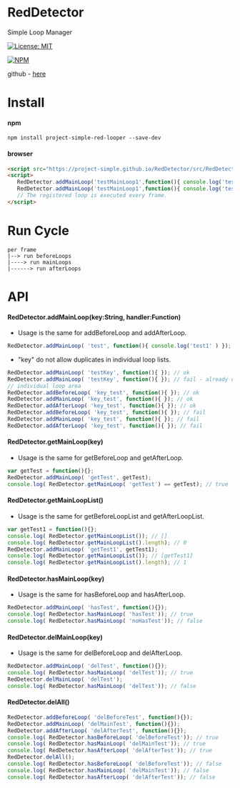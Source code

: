 # RedDetector
Simple Loop Manager

[![License: MIT](https://img.shields.io/badge/License-MIT-yellow.svg)](https://opensource.org/licenses/MIT)

[![NPM](https://nodei.co/npm/project-simple-red-looper.png)](https://npmjs.org/package/project-simple-red-looper)

github - [here](https://github.com/project-simple/RedDetector)

# Install 
#### npm 
```npm
npm install project-simple-red-looper --save-dev
```
#### browser
```html
<script src="https://project-simple.github.io/RedDetector/src/RedDetector.js"></script>
<script>
   RedDetector.addMainLoop('testMainLoop1',function(){ console.log('testMainLoop1')});
   RedDetector.addMainLoop('testMainLoop1',function(){ console.log('testMainLoop1')});
   // The registered loop is executed every frame.
</script>
```

# Run Cycle
```
per frame
|--> run beforeLoops
|----> run mainLoops
|------> run afterLoops

```

# API

#### RedDetector.addMainLoop(key:String, handler:Function)
* Usage is the same for addBeforeLoop and addAfterLoop.
```javascript
RedDetector.addMainLoop( 'test', function(){ console.log('test1' ) });
```
* "key" do not allow duplicates in individual loop lists.
```javascript
RedDetector.addMainLoop( 'testKey', function(){ }); // ok
RedDetector.addMainLoop( 'testKey', function(){ }); // fail - already defined key!!
// individual loop area
RedDetector.addBeforeLoop( 'key_test', function(){ }); // ok
RedDetector.addMainLoop( 'key_test', function(){ }); // ok
RedDetector.addAfterLoop( 'key_test', function(){ }); // ok
RedDetector.addBeforeLoop( 'key_test', function(){ }); // fail
RedDetector.addMainLoop( 'key_test', function(){ }); // fail
RedDetector.addAfterLoop( 'key_test', function(){ }); // fail
```

#### RedDetector.getMainLoop(key)
* Usage is the same for getBeforeLoop and getAfterLoop.
```javascript
var getTest = function(){};
RedDetector.addMainLoop( 'getTest', getTest);
console.log( RedDetector.getMainLoop( 'getTest') == getTest); // true
```

#### RedDetector.getMainLoopList()
* Usage is the same for getBeforeLoopList and getAfterLoopList.
```javascript
var getTest1 = function(){};
console.log( RedDetector.getMainLoopList()); // []
console.log( RedDetector.getMainLoopList().length); // 0
RedDetector.addMainLoop( 'getTest1', getTest1);
console.log( RedDetector.getMainLoopList()); // [getTest1]
console.log( RedDetector.getMainLoopList().length); // 1 
```

#### RedDetector.hasMainLoop(key)
* Usage is the same for hasBeforeLoop and hasAfterLoop.
```javascript
RedDetector.addMainLoop( 'hasTest', function(){});
console.log( RedDetector.hasMainLoop( 'hasTest')); // true
console.log( RedDetector.hasMainLoop( 'noHasTest')); // false
```

#### RedDetector.delMainLoop(key)
* Usage is the same for delBeforeLoop and delAfterLoop.
```javascript
RedDetector.addMainLoop( 'delTest', function(){});
console.log( RedDetector.hasMainLoop( 'delTest')); // true
RedDetector.delMainLoop( 'delTest');
console.log( RedDetector.hasMainLoop( 'delTest')); // false
```
#### RedDetector.delAll()
```javascript
RedDetector.addBeforeLoop( 'delBeforeTest', function(){});
RedDetector.addMainLoop( 'delMainTest', function(){});
RedDetector.addAfterLoop( 'delAfterTest', function(){});
console.log( RedDetector.hasBeforeLoop( 'delBeforeTest')); // true
console.log( RedDetector.hasMainLoop( 'delMainTest')); // true
console.log( RedDetector.hasAfterLoop( 'delAfterTest')); // true
RedDetector.delAll();
console.log( RedDetector.hasBeforeLoop( 'delBeforeTest')); // false
console.log( RedDetector.hasMainLoop( 'delMainTest')); // false
console.log( RedDetector.hasAfterLoop( 'delAfterTest')); // false
```
